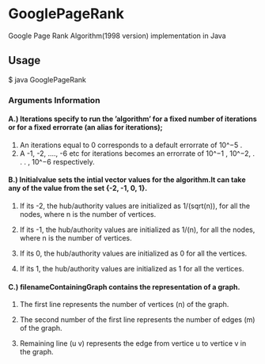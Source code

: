 # GooglePageRank
Google Page Rank Algorithm(1998 version) implementation in Java

## Usage
$ java GooglePageRank <iterations> <initialvalue> <filenameContainingGraph>


### Arguments Information

#### A.) Iterations specify to run the ’algorithm’ for a fixed number of iterations or for a fixed errorrate (an alias for iterations); 
1. An iterations equal to 0 corresponds to a default errorrate of 10^−5 . 
2. A -1, -2, ...., -6 etc for iterations becomes an errorrate of 10^−1 , 10^−2, . . . , 10^−6 respectively. 


#### B.) Initialvalue sets the intial vector values for the algorithm.It can take any of the value  from the set {-2, -1, 0, 1}. 

1. If its -2, the hub/authority values are initialized as 1/(sqrt(n)), for all the nodes, where n is the number of vertices.

2. If its -1, the hub/authority values are initialized as 1/(n), for all the nodes, where n is the number of vertices.

3. If its 0, the hub/authority values are initialized as 0 for all the vertices.

4. If its 1, the hub/authority values are initialized as 1 for all the vertices. 

#### C.) filenameContainingGraph contains the representation of a graph.

1. The first line represents the number of vertices (n) of the graph.

2. The second number of the first line represents the number of edges (m) of the graph.

3. Remaining line (u v) represents the edge from vertice u to vertice v in the graph.
